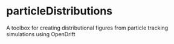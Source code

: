 # particleDistributions
A toolbox for creating distributional figures from particle tracking simulations using OpenDrift

